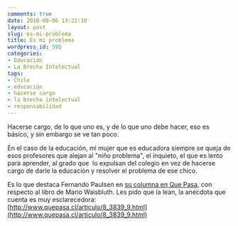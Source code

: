 ```yaml
---
comments: true
date: 2010-08-06 13:22:10
layout: post
slug: es-mi-problema
title: Es mi problema
wordpress_id: 595
categories:
- Educación
- La Brecha Intelectual
tags:
- Chile
- educación
- hacerse cargo
- la brecha intelectual
- responsabilidad
---
```


Hacerse cargo, de lo que uno es, y de lo que uno debe hacer, eso es básico, y sin embargo se ve tan poco.

En el caso de la educación, mi mujer que es educadora siempre se queja de esos profesores que alejan al "niño problema", el inquieto, el que es lento para aprender, al grado que  lo expulsan del colegio en vez de hacerse cargo de darle la educación y resolver el problema de ese chico.

Es lo que destaca Fernando Paulsen en [su columna en Que Pasa](http://www.quepasa.cl/articulo/8_3839_9.html), con respecto al libro de Mario Waisbluth. Les pido que la lean, la anécdota que cuenta es muy esclarecedora: [http://www.quepasa.cl/articulo/8_3839_9.html](http://www.quepasa.cl/articulo/8_3839_9.html)
